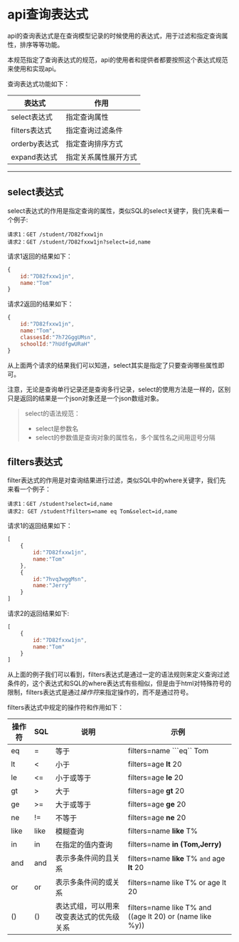 # api查询表达式

api的查询表达式是在查询模型记录的时候使用的表达式，用于过滤和指定查询属性，排序等等功能。

本规范指定了查询表达式的规范，api的使用者和提供者都要按照这个表达式规范来使用和实现api。

查询表达式功能如下：

|表达式|作用|
|----|----|
|select表达式|指定查询属性|
|filters表达式|指定查询过滤条件|
|orderby表达式|指定查询排序方式|
|expand表达式|指定关系属性展开方式|

------

## select表达式

select表达式的作用是指定查询的属性，类似SQL的select关键字，我们先来看一个例子:

```
请求1：GET /student/7D82fxxw1jn
请求2：GET /student/7D82fxxw1jn?select=id,name
```

请求1返回的结果如下：

```javascript
{
    id:"7D82fxxw1jn",
    name:"Tom"
}
```

请求2返回的结果如下：

```javascript
{
    id:"7D82fxxw1jn",
    name:"Tom",
    classesId:"7h72GggUMsn",
    schoolId:"7hUdfgwURaH"
}
```

从上面两个请求的结果我们可以知道，select其实是指定了只要查询哪些属性即可。

注意，无论是查询单行记录还是查询多行记录，select的使用方法是一样的，区别只是返回的结果是一个json对象还是一个json数组对象。

> select的语法规范：
> * select是参数名
> * select的参数值是查询对象的属性名，多个属性名之间用逗号分隔

## filters表达式

filter表达式的作用是对查询结果进行过滤，类似SQL中的where关键字，我们先来看一个例子：

```
请求1：GET /student?select=id,name
请求2: GET /student?filters=name eq Tom&select=id,name
```

请求1的返回结果如下：

```javascript
[
    {
        id:"7D82fxxw1jn",
        name:"Tom"
    },
    {
        id:"7hvq3wggMsn",
        name:"Jerry"
    }
]
```

请求2的返回结果如下:

```javascript
[
    {
        id:"7D82fxxw1jn",
        name:"Tom"
    }
]
```

从上面的例子我们可以看到，filters表达式是通过一定的语法规则来定义查询过滤条件的，这个表达式和SQL的where表达式有些相似，但是由于html对特殊符号的限制，filters表达式是通过*操作符*来指定操作的，而不是通过符号。

filters表达式中规定的操作符和作用如下：

|操作符|SQL|说明|示例|
|----|----|----|----|
|eq|=|等于|filters=name ```eq`` Tom|
|lt|<|小于|filters=age **lt** 20|
|le|<=|小于或等于|filters=age **le** 20|
|gt|>|大于|filters=age **gt** 20|
|ge|>=|大于或等于|filters=age **ge** 20|
|ne|!=|不等于|filters=age **ne** 20|
|like|like|模糊查询|filters=name **like** T%|
|in|in|在指定的值内查询|filters=name **in** **(**Tom,Jerry**)**|
|and|and|表示多条件间的且关系|filters=name **like** T% ``and`` age **lt** 20|
|or|or|表示多条件间的或关系|filters=name like T% or age lt 20|
|()|()|表达式组，可以用来改变表达式的优先级关系|filters=name like T% and ((age lt 20) or (name like %y))|
